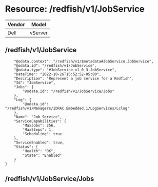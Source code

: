 # Resource: /redfish/v1/JobService

Vendor | Model
--- | ---
Dell | vServer

## /redfish/v1/JobService

```{
    "@odata.context": "/redfish/v1/$metadata#JobService.JobService",
    "@odata.id": "/redfish/v1/JobService",
    "@odata.type": "#JobService.v1_0_3.JobService",
    "DateTime": "2022-10-26T15:52:52-05:00",
    "Description": "Represent a job service for a Redfish",
    "Id": "JobService",
    "Jobs": {
        "@odata.id": "/redfish/v1/JobService/Jobs"
    },
    "Log": {
        "@odata.id": "/redfish/v1/Managers/iDRAC.Embedded.1/LogServices/Lclog"
    },
    "Name": "Job Service",
    "ServiceCapabilities": {
        "MaxJobs": 256,
        "MaxSteps": 1,
        "Scheduling": true
    },
    "ServiceEnabled": true,
    "Status": {
        "Health": "OK",
        "State": "Enabled"
    }
}
```

## /redfish/v1/JobService/Jobs

```
```

